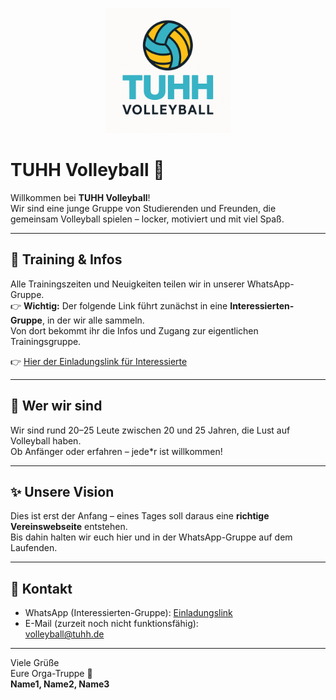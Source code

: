 <p align="center">
  <img src="assets/logo.png" alt="TUHH Volleyball Logo" width="200"/>
</p>

# TUHH Volleyball 🏐  

Willkommen bei **TUHH Volleyball**!  
Wir sind eine junge Gruppe von Studierenden und Freunden, die gemeinsam Volleyball spielen – locker, motiviert und mit viel Spaß.  

---

## 📅 Training & Infos  
Alle Trainingszeiten und Neuigkeiten teilen wir in unserer WhatsApp-Gruppe.  
👉 **Wichtig:** Der folgende Link führt zunächst in eine **Interessierten-Gruppe**, in der wir alle sammeln.  
Von dort bekommt ihr die Infos und Zugang zur eigentlichen Trainingsgruppe.  

👉 [Hier der Einladungslink für Interessierte](https://bit.ly/volleyballtuhh)  

---

## 🙌 Wer wir sind  
Wir sind rund 20–25 Leute zwischen 20 und 25 Jahren, die Lust auf Volleyball haben.  
Ob Anfänger oder erfahren – jede*r ist willkommen!  

---

## ✨ Unsere Vision  
Dies ist erst der Anfang – eines Tages soll daraus eine **richtige Vereinswebseite** entstehen.  
Bis dahin halten wir euch hier und in der WhatsApp-Gruppe auf dem Laufenden.  

---

## 💌 Kontakt  
- WhatsApp (Interessierten-Gruppe): [Einladungslink](https://chat.whatsapp.com/JVqHSCgaIVz2G8zTU4NtA2?mode=ac_t)  
- E-Mail (zurzeit noch nicht funktionsfähig):  
  [volleyball@tuhh.de](mailto:volleyball@tuhh.de?subject=Deine%20Anfrage%20zur%20Volleyball%20AG&body=Hallo%20liebes%20Orga-Team%2C%0A%0Aich%20interessiere%20mich%20f%C3%BCr%20die%20Volleyball%20AG%20und%20w%C3%BCrde%20gerne%20weitere%20Infos%20zu%20den%20Trainingszeiten%20erhalten.%0A%0AViele%20Gr%C3%BC%C3%9Fe%2C%0A[Dein%20Name])  

---

Viele Grüße  
Eure Orga-Truppe 🙂  
**Name1, Name2, Name3**
